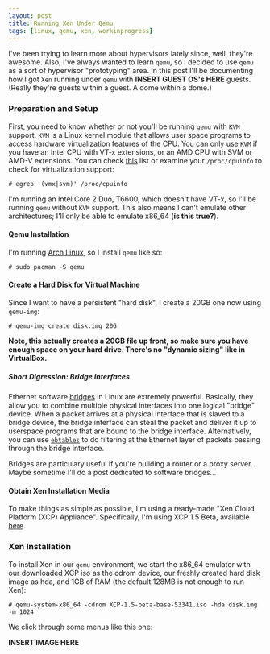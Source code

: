 ```yaml
---
layout: post
title: Running Xen Under Qemu
tags: [linux, qemu, xen, workinprogress]
---
```


I've been trying to learn more about hypervisors lately since, well,
they're awesome. Also, I've always wanted to learn `qemu`, so I
decided to use `qemu` as a sort of hypervisor "prototyping" area. In
this post I'll be documenting how I got `Xen` running under `qemu`
with **INSERT GUEST OS's HERE** guests. (Really they're guests within
a guest. A dome within a dome.)

### Preparation and Setup

First, you need to know whether or not you'll be running `qemu` with
`KVM` support. `KVM` is a Linux kernel module that allows user space
programs to access hardware virtualization features of the CPU. You
can only use `KVM` if you have an Intel CPU with VT-x extensions, or
an AMD CPU with SVM or AMD-V extensions. You can check
[this](http://wiki.xensource.com/xenwiki/HVM_Compatible_Processors)
list or examine your `/proc/cpuinfo` to check for virtualization
support:

    # egrep '(vmx|svm)' /proc/cpuinfo

I'm running an Intel Core 2 Duo, T6600, which doesn't have VT-x, so
I'll be running `qemu` without `KVM` support. This also means I can't
emulate other architectures; I'll only be able to emulate x86_64 (**is
this true?**).

#### Qemu Installation

I'm running [Arch Linux](http://www.archlinux.org/), so I install
`qemu` like so:

    # sudo pacman -S qemu

#### Create a Hard Disk for Virtual Machine

Since I want to have a persistent "hard disk", I create a 20GB one now
using `qemu-img`:

    # qemu-img create disk.img 20G

**Note, this actually creates a 20GB file up front, so make sure you
  have enough space on your hard drive. There's no "dynamic sizing"
  like in VirtualBox.**

##### Short Digression: Bridge Interfaces

Ethernet software
[bridges](http://www.linuxfoundation.org/collaborate/workgroups/networking/bridge)
in Linux are extremely powerful. Basically, they allow you to combine
multiple physical interfaces into one logical "bridge" device. When a
packet arrives at a physical interface that is slaved to a bridge
device, the bridge interface can steal the packet and deliver it up to
userspace programs that are bound to the bridge
interface. Alternatively, you can use
[`ebtables`](http://ebtables.sourceforge.net/) to do filtering at the
Ethernet layer of packets passing through the bridge interface.

Bridges are particulary useful if you're building a router or a proxy
server. Maybe sometime I'll do a post dedicated to software bridges...

#### Obtain Xen Installation Media

To make things as simple as possible, I'm using a ready-made "Xen
Cloud Platform (XCP) Appliance". Specifically, I'm using XCP 1.5 Beta,
available [here](http://www.xen.org/download/xcp/index_1.5.0.html).

### Xen Installation

To install Xen in our `qemu` environment, we start the x86\_64
emulator with our downloaded XCP iso as the cdrom device, our freshly
created hard disk image as hda, and 1GB of RAM (the default 128MB is
not enough to run Xen):

    # qemu-system-x86_64 -cdrom XCP-1.5-beta-base-53341.iso -hda disk.img -m 1024

We click through some menus like this one:

**INSERT IMAGE HERE**
